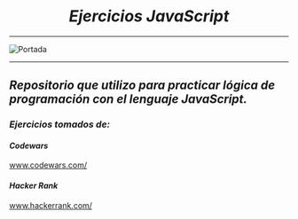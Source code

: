 # <center>*Ejercicios JavaScript*</center>

---

![Portada](https://diegoboscan.com/static/738155fe5ef8b31a8de213cbd0295fc8/743e0/js-1.png)

---

## *Repositorio que utilizo para practicar lógica de programación con el lenguaje JavaScript.*

### *Ejercicios tomados de:*

#### *Codewars*

www.codewars.com/

#### *Hacker Rank*

www.hackerrank.com/
